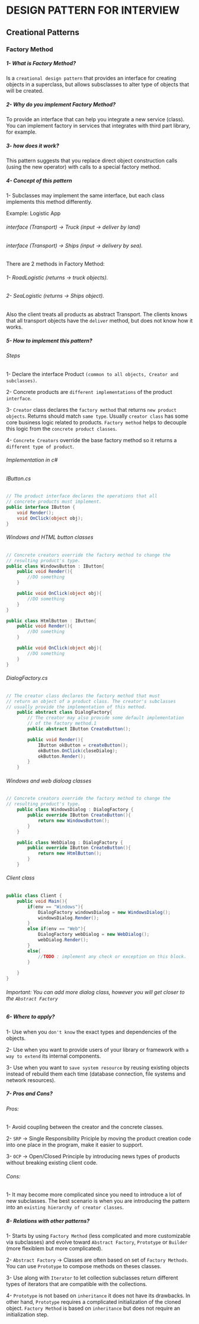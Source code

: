 # DESIGN PATTERN FOR INTERVIEW
## Creational Patterns
### Factory Method
##### 1- What is Factory Method?
Is a ```creational design pattern``` that provides an interface for creating objects in a superclass, but allows subsclasses to alter type of objects that will be created.

##### 2- Why do you implement Factory Method?
To provide an interface that can help you integrate a new service (class). You can implement factory in services that integrates with third part library, for example.

##### 3- how does it work?
This pattern suggests that you replace direct object construction calls (using the new operator) with calls to a special factory method.

##### 4- Concept of this pattern
1- Subclasses may implement the same interface, but each class implements this method differently.

Example: Logistic App

###### interface (Transport) -> Truck (input -> deliver by land)

###### interface (Transport) -> Ships (input -> delivery by sea).

There are 2 methods in Factory Method: 
###### 1- RoadLogistic (returns -> truck objects).
###### 2- SeaLogistic (returns -> Ships object).

Also the client treats all products as abstract Transport. The clients knows that all transport objects have the ```deliver``` method, but does not know how it works.

##### 5- How to implement this pattern?
###### Steps
1- Declare the interface Product ```(common to all objects, Creator and subclasses)```.

2- Concrete products are ```different implementations``` of the product ```interface```.

3- ```Creator``` class declares the ```factory method``` that returns ```new product objects```. Returns should match ```same type```. Usually ```creator class``` has some core business logic related to products. ```Factory method``` helps to decouple this logic from the ```concrete product classes```.

4- ```Concrete Creators``` override the base factory method so it returns a ```different type of product```.

###### Implementation in c#
###### IButton.cs
```c#
// The product interface declares the operations that all
// concrete products must implement.
public interface IButton {
    void Render();
    void OnClick(object obj);
}
```
###### Windows and HTML button classes
```c#
// Concrete creators override the factory method to change the
// resulting product's type.
public class WindowsButton : IButton{
    public void Render(){
        //DO something
    }

    public void OnClick(object obj){
        //DO something
    }
}

public class HtmlButton : IButton{
    public void Render(){
        //DO something
    }

    public void OnClick(object obj){
        //DO something
    }
}
```
###### DialogFactory.cs
```c#
// The creator class declares the factory method that must
// return an object of a product class. The creator's subclasses
// usually provide the implementation of this method.
    public abstract class DialogFactory{
        // The creator may also provide some default implementation
        // of the factory method.1
        public abstract IButton CreateButton();

        public void Render(){
            IButton okButton = createButton();
            okButton.OnClick(closeDialog);
            okButton.Render();
        }
    }
```
###### Windows and web dialoag classes
```c#
// Concrete creators override the factory method to change the
// resulting product's type.
    public class WindowsDialog : DialogFactory {
        public override IButton CreateButton(){
            return new WindowsButton();
        }
    }

    public class WebDialog : DialogFactory {
        public override IButton CreateButton(){
            return new HtmlButton();
        }
    }
```

###### Client class
```c#
public class Client {
    public void Main(){
        if(env == "Windows"){
            DialogFactory windowsDialog = new WindowsDialog();
            windowsDialog.Render();
        }
        else if(env == "Web"){
            DialogFactory webDialog = new WebDialog();
            webDialog.Render();
        }
        else{
            //TODO : implement any check or exception on this block.
        }
        
    }
}
```

###### Important: You can add more dialog class, however you will get closer to the ```Abstract Factory```

##### 6- Where to apply?
1- Use when you ```don't know``` the exact types and dependencies of the objects.

2- Use when you want to provide users of your library or framework with ```a way to extend``` its internal components.

3- Use when you want to ```save system resource``` by reusing existing objects instead of rebuild them each time (database connection, file systems and network resources).

##### 7- Pros and Cons?
###### Pros:
1- Avoid coupling between the creator and the concrete classes.

2- ```SRP``` -> Single Responsibility Priciple by moving the product creation code into one place in the program, make it easier to support.

3- ```OCP``` -> Open/Closed Principle by introducing news types of products without breaking existing client code.

###### Cons:
1- It may become more complicated since you need to introduce a lot of new subclasses. The best scenario is when you are introducing the pattern into an ```existing hierarchy of creator classes```.

##### 8- Relations with other patterns?
1- Starts by using ```Factory Method``` (less complicated and more customizable via subclasses) and evolve toward ```Abstract Factory```, ```Prototype``` or ```Builder``` (more flexiblem but more complicated).

2- ```Abstract Factory``` -> Classes are often based on set of ```Factory Methods```. You can use ```Prototype``` to compose methods on theses classes.

3- Use along with ```Iterator``` to let collection subclasses return different types of iterators that are compatible with the collections.

4- ```Prototype``` is not based on ```inheritance``` it does not have its drawbacks. In other hand, ```Prototype``` requires a complicated initialization of the cloned object. ```Factory Method``` is based on ```inheritance``` but does not require an initialization step.